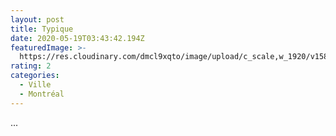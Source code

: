 ```yaml
---
layout: post
title: Typique
date: 2020-05-19T03:43:42.194Z
featuredImage: >-
  https://res.cloudinary.com/dmcl9xqto/image/upload/c_scale,w_1920/v1589859867/IMG_20191019_173456_mjhzav.jpg
rating: 2
categories:
  - Ville
  - Montréal
---
```

...
